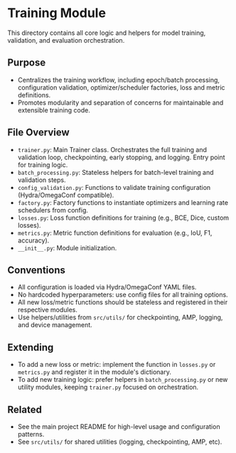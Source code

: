 # Training Module

This directory contains all core logic and helpers for model training, validation, and evaluation orchestration.

## Purpose
- Centralizes the training workflow, including epoch/batch processing, configuration validation, optimizer/scheduler factories, loss and metric definitions.
- Promotes modularity and separation of concerns for maintainable and extensible training code.

## File Overview
- `trainer.py`: Main Trainer class. Orchestrates the full training and validation loop, checkpointing, early stopping, and logging. Entry point for training logic.
- `batch_processing.py`: Stateless helpers for batch-level training and validation steps.
- `config_validation.py`: Functions to validate training configuration (Hydra/OmegaConf compatible).
- `factory.py`: Factory functions to instantiate optimizers and learning rate schedulers from config.
- `losses.py`: Loss function definitions for training (e.g., BCE, Dice, custom losses).
- `metrics.py`: Metric function definitions for evaluation (e.g., IoU, F1, accuracy).
- `__init__.py`: Module initialization.

## Conventions
- All configuration is loaded via Hydra/OmegaConf YAML files.
- No hardcoded hyperparameters: use config files for all training options.
- All new loss/metric functions should be stateless and registered in their respective modules.
- Use helpers/utilities from `src/utils/` for checkpointing, AMP, logging, and device management.

## Extending
- To add a new loss or metric: implement the function in `losses.py` or `metrics.py` and register it in the module's dictionary.
- To add new training logic: prefer helpers in `batch_processing.py` or new utility modules, keeping `trainer.py` focused on orchestration.

## Related
- See the main project README for high-level usage and configuration patterns.
- See `src/utils/` for shared utilities (logging, checkpointing, AMP, etc). 